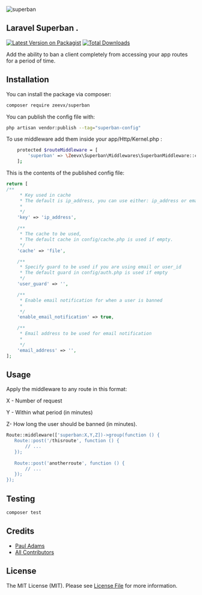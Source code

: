![superban](https://banners.beyondco.de/Superban.png?theme=light&packageManager=composer+require&packageName=zeevx%2Fsuperban&pattern=cage&style=style_1&description=Add+the+ability+to+ban+a+client+completely+from+accessing+your+app+routes+for+a+period+of+time.&md=1&showWatermark=1&fontSize=100px&images=https%3A%2F%2Flaravel.com%2Fimg%2Flogomark.min.svg&widths=100&heights=100)

## Laravel Superban .

[![Latest Version on Packagist](https://img.shields.io/packagist/v/zeevx/superban.svg?style=flat-square)](https://packagist.org/packages/zeevx/superban)
[![Total Downloads](https://img.shields.io/packagist/dt/zeevx/superban.svg?style=flat-square)](https://packagist.org/packages/zeevx/superban)

Add the ability to ban a client completely from accessing your app routes for a period of time.

## Installation

You can install the package via composer:

```bash
composer require zeevx/superban
```

You can publish the config file with:

```bash
php artisan vendor:publish --tag="superban-config"
```

To use middleware add them inside your app/Http/Kernel.php :

```bash
    protected $routeMiddleware = [
        'superban' => \Zeevx\Superban\Middlewares\SuperbanMiddleware::class,
    ];
```

This is the contents of the published config file:

```php
return [
/**
     * Key used in cache
     * The default is ip_address, you can use either: ip_address or email or user_id
     *
     */
    'key' => 'ip_address',

    /**
     * The cache to be used,
     * The default cache in config/cache.php is used if empty.
     */
    'cache' => 'file',

    /**
     * Specify guard to be used if you are using email or user_id
     * The default guard in config/auth.php is used if empty
     */
    'user_guard' => '',

    /**
     * Enable email notification for when a user is banned
     *
     */
    'enable_email_notification' => true,

    /**
     * Email address to be used for email notification
     *
     */
    'email_address' => '',
];
```

## Usage
Apply the middleware to any route in this format:

X - Number of request

Y - Within what period (in minutes)

Z- How long the user should be banned (in minutes).

```php
Route::middleware(['superban:X,Y,Z])->group(function () {
   Route::post('/thisroute', function () {
       // ...
   });
 
   Route::post('anotherroute', function () {
       // ...
   });
});
```

## Testing

```bash
composer test
```

## Credits

- [Paul Adams](https://github.com/zeevx)
- [All Contributors](../../contributors)

## License

The MIT License (MIT). Please see [License File](LICENSE.md) for more information.
